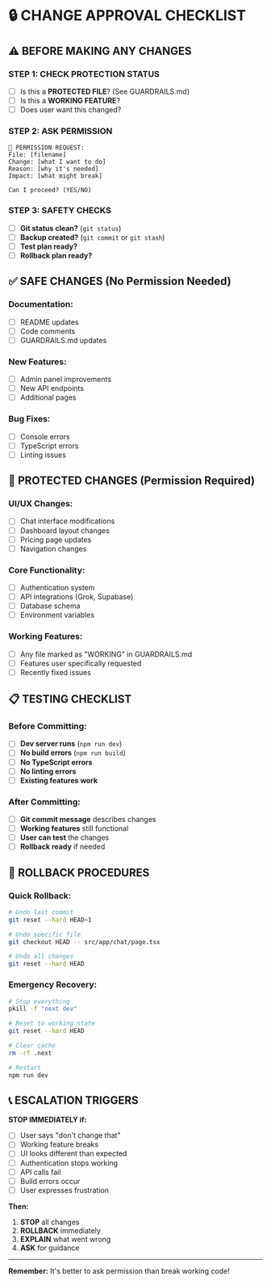 # 🔒 CHANGE APPROVAL CHECKLIST

## ⚠️ BEFORE MAKING ANY CHANGES

### **STEP 1: CHECK PROTECTION STATUS**
- [ ] Is this a **PROTECTED FILE**? (See GUARDRAILS.md)
- [ ] Is this a **WORKING FEATURE**? 
- [ ] Does user want this changed?

### **STEP 2: ASK PERMISSION**
```
🚨 PERMISSION REQUEST:
File: [filename]
Change: [what I want to do]
Reason: [why it's needed]
Impact: [what might break]

Can I proceed? (YES/NO)
```

### **STEP 3: SAFETY CHECKS**
- [ ] **Git status clean?** (`git status`)
- [ ] **Backup created?** (`git commit` or `git stash`)
- [ ] **Test plan ready?**
- [ ] **Rollback plan ready?**

## ✅ SAFE CHANGES (No Permission Needed)

### **Documentation:**
- [ ] README updates
- [ ] Code comments
- [ ] GUARDRAILS.md updates

### **New Features:**
- [ ] Admin panel improvements
- [ ] New API endpoints
- [ ] Additional pages

### **Bug Fixes:**
- [ ] Console errors
- [ ] TypeScript errors
- [ ] Linting issues

## 🚨 PROTECTED CHANGES (Permission Required)

### **UI/UX Changes:**
- [ ] Chat interface modifications
- [ ] Dashboard layout changes
- [ ] Pricing page updates
- [ ] Navigation changes

### **Core Functionality:**
- [ ] Authentication system
- [ ] API integrations (Grok, Supabase)
- [ ] Database schema
- [ ] Environment variables

### **Working Features:**
- [ ] Any file marked as "WORKING" in GUARDRAILS.md
- [ ] Features user specifically requested
- [ ] Recently fixed issues

## 📋 TESTING CHECKLIST

### **Before Committing:**
- [ ] **Dev server runs** (`npm run dev`)
- [ ] **No build errors** (`npm run build`)
- [ ] **No TypeScript errors**
- [ ] **No linting errors**
- [ ] **Existing features work**

### **After Committing:**
- [ ] **Git commit message** describes changes
- [ ] **Working features** still functional
- [ ] **User can test** the changes
- [ ] **Rollback ready** if needed

## 🔄 ROLLBACK PROCEDURES

### **Quick Rollback:**
```bash
# Undo last commit
git reset --hard HEAD~1

# Undo specific file
git checkout HEAD -- src/app/chat/page.tsx

# Undo all changes
git reset --hard HEAD
```

### **Emergency Recovery:**
```bash
# Stop everything
pkill -f "next dev"

# Reset to working state
git reset --hard HEAD

# Clear cache
rm -rf .next

# Restart
npm run dev
```

## 📞 ESCALATION TRIGGERS

**STOP IMMEDIATELY if:**
- [ ] User says "don't change that"
- [ ] Working feature breaks
- [ ] UI looks different than expected
- [ ] Authentication stops working
- [ ] API calls fail
- [ ] Build errors occur
- [ ] User expresses frustration

**Then:**
1. **STOP** all changes
2. **ROLLBACK** immediately  
3. **EXPLAIN** what went wrong
4. **ASK** for guidance

---

**Remember:** It's better to ask permission than break working code!
